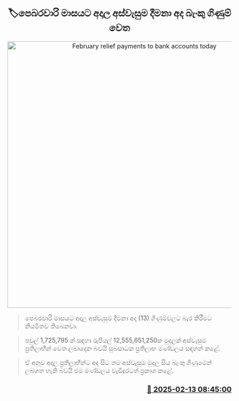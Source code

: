 <p align='center'><b><h2 align='center' title='February relief payments to bank accounts today'>🏷පෙබරවාරි මාසයට අදාල අස්වැසුම දීමනා අද බැංකු ගිණුම් වෙත</h2></b></p>
<p align='center'><img src='https://helakuru.sgp1.cdn.digitaloceanspaces.com/esana/images/lib/aswesuma-aswasuma-welfare.jpg' width='600' alt='February relief payments to bank accounts today'></p>

> පෙබරවාරි මාසයට අදාල අස්වැසුම දීමනා අද (13) ගිණුම්වලට බැර කිරීමට නියමිතව තිබෙනවා.

> පවුල් 1,725,795 ක් සඳහා රුපියල් 12,555,651,250ක මුදලක් අස්වැසුම ප්‍රතිලාභීන් වෙත ලබාදෙන බවයි සුබසාධක ප්‍රතිලාභ මණ්ඩලය සඳහන් කළේ.

> ඒ අනූව අදාල ප්‍රතිලාභීන්ට අද සිට තම අස්වැසුම මුදල සිය බැංකු ගිණුමෙන් ලබගත හැකි බවයි එම මණ්ඩලය වැඩිදුරටත් ප්‍රකාශ කළේ.



<h3 align='right'><a href='https://www.helakuru.lk/esana/p/107416/'>📅 2025-02-13 08:45:00</a></h3>
